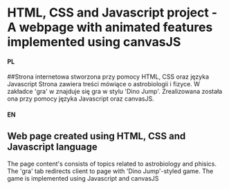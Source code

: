 # HTML, CSS and Javascript project - A webpage with animated features implemented using canvasJS

#### PL

##Strona internetowa stworzona przy pomocy HTML, CSS oraz języka Javascript 
Strona zawiera treści mówiące o astrobiologii i fizyce.
W zakładce 'gra' w znajduje się gra w stylu 'Dino Jump'.
Zrealizowana została ona przy pomocy języka Javascript oraz canvasJS.

#### EN

## Web page created using HTML, CSS and Javascript language
The page content's consists of topics related to astrobiology and phisics.
The 'gra' tab redirects client to page with 'Dino Jump'-styled game.
The game is implemented using Javascript and canvasJS